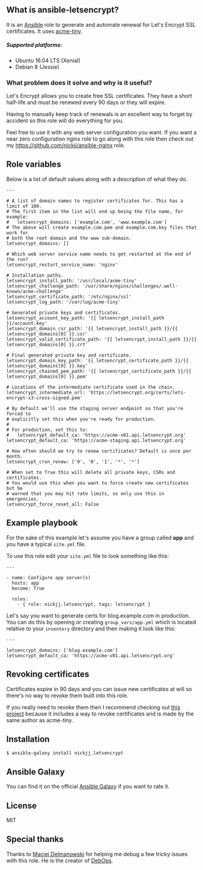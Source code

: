 ## What is ansible-letsencrypt?

It is an [Ansible](http://www.ansible.com/home) role to generate and automate
renewal for Let's Encrypt SSL certificates. It uses
[acme-tiny](https://github.com/diafygi/acme-tiny).

##### Supported platforms:

- Ubuntu 16.04 LTS (Xenial)
- Debian 8 (Jessie)

### What problem does it solve and why is it useful?

Let's Encrypt allows you to create free SSL certificates. They have a short
half-life and must be renewed every 90 days or they will expire.

Having to manually keep track of renewals is an excellent way to forget by
accident so this role will do everything for you.

Feel free to use it with any web server configuration you want. If you
want a near zero configuration nginx role to go along with this role then check
out my https://github.com/nickjj/ansible-nginx role.

## Role variables

Below is a list of default values along with a description of what they do.

```
---

# A list of domain names to register certificates for. This has a limit of 100.
# The first item in the list will end up being the file name, for example:
#   letsencrypt_domains: ['example.com', 'www.example.com']
# The above will create example.com.pem and example.com.key files that work for
# both the root domain and the www sub-domain.
letsencrypt_domains: []

# Which web server service name needs to get restarted at the end of the run?
letsencrypt_restart_service_name: 'nginx'

# Installation paths.
letsencrypt_install_path: '/usr/local/acme-tiny'
letsencrypt_challenge_path: '/usr/share/nginx/challenges/.well-known/acme-challenge'
letsencrypt_certificate_path: '/etc/nginx/ssl'
letsencrypt_log_path: '/var/log/acme-tiny'

# Generated private keys and certificates.
letsencrypt_account_key_path: '{{ letsencrypt_install_path }}/account.key'
letsencrypt_domain_csr_path: '{{ letsencrypt_install_path }}/{{ letsencrypt_domains[0] }}.csr'
letsencrypt_valid_certificate_path: '{{ letsencrypt_install_path }}/{{ letsencrypt_domains[0] }}.crt'

# Final generated private key and certificate.
letsencrypt_domain_key_path: '{{ letsencrypt_certificate_path }}/{{ letsencrypt_domains[0] }}.key'
letsencrypt_chained_pem_path: '{{ letsencrypt_certificate_path }}/{{ letsencrypt_domains[0] }}.pem'

# Locations of the intermediate certificate used in the chain.
letsencrypt_intermediate_url: 'https://letsencrypt.org/certs/lets-encrypt-x3-cross-signed.pem'

# By default we'll use the staging server endpoint so that you're forced to
# explicitly set this when you're ready for production.
#
# For production, set this to:
#   letsencrypt_default_ca: 'https://acme-v01.api.letsencrypt.org'
letsencrypt_default_ca: 'https://acme-staging.api.letsencrypt.org'

# How often should we try to renew certificates? Default is once per month.
letsencrypt_cron_renew: ['0', '0', '1', '*', '*']

# When set to True this will delete all private keys, CSRs and certificates.
# You would use this when you want to force create new certificates but be
# warned that you may hit rate limits, so only use this in emergencies.
letsencrypt_force_reset_all: False
```

## Example playbook

For the sake of this example let's assume you have a group called **app** and
you have a typical `site.yml` file.

To use this role edit your `site.yml` file to look something like this:

```
---

- name: Configure app server(s)
  hosts: app
  become: True

  roles:
    - { role: nickjj.letsencrypt, tags: letsencrypt }
```

Let's say you want to generate certs for blog.example.com in production.
You can do this by opening or creating `group_vars/app.yml` which is located
relative to your `inventory` directory and then making it look like this:

```
---

letsencrypt_domains: ['blog.example.com']
letsencrypt_default_ca: 'https://acme-v01.api.letsencrypt.org'
```

## Revoking certificates

Certificates expire in 90 days and you can issue new certificates at will so
there's no way to revoke them built into this role.

If you really need to revoke them then I recommend checking out
[this project](https://github.com/diafygi/letsencrypt-nosudo) because it
includes a way to revoke certificates and is made by the same author as acme-tiny.

## Installation

`$ ansible-galaxy install nickjj.letsencrypt`

## Ansible Galaxy

You can find it on the official
[Ansible Galaxy](https://galaxy.ansible.com/nickjj/letsencrypt/) if you want to
rate it.

## License

MIT

## Special thanks

Thanks to [Maciej Delmanowski](https://twitter.com/drybjed) for helping me debug
a few tricky issues with this role. He is the creator of [DebOps](https://debops.org/).
